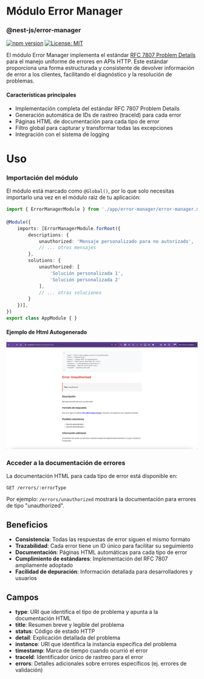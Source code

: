 # Módulo Error Manager

### @nest-js/error-manager

[![npm version](https://img.shields.io/npm/v/@nest-js/error-manager.svg)](https://www.npmjs.com/package/@nest-js/error-manager)
[![License: MIT](https://img.shields.io/badge/License-MIT-yellow.svg)](https://opensource.org/licenses/MIT)


El módulo Error Manager implementa el estándar [RFC 7807 Problem Details](https://datatracker.ietf.org/doc/html/rfc7807) para el manejo uniforme de errores en APIs HTTP. Este estándar proporciona una forma estructurada y consistente de devolver información de error a los clientes, facilitando el diagnóstico y la resolución de problemas.

#### Características principales

- Implementación completa del estándar RFC 7807 Problem Details
- Generación automática de IDs de rastreo (traceId) para cada error
- Páginas HTML de documentación para cada tipo de error
- Filtro global para capturar y transformar todas las excepciones
- Integración con el sistema de logging

# Uso

### Importación del módulo

El módulo está marcado como `@Global()`, por lo que solo necesitas importarlo una vez en el módulo raíz de tu aplicación:

```typescript
import { ErrorManagerModule } from './app/error-manager/error-manager.module';

@Module({
    imports: [ErrorManagerModule.forRoot({
        descriptions: {
            unauthorized: 'Mensaje personalizado para no autorizado',
            // ... otros mensajes
        },
        solutions: {
            unauthorized: [
                'Solución personalizada 1',
                'Solución personalizada 2'
            ],
            // ... otras soluciones
        }
    })],
})
export class AppModule { }
```
#### Ejemplo de Html Autogenerado
![Ejemplo de Html Autogenerado](./images/error-manager-example.png)


### Acceder a la documentación de errores

La documentación HTML para cada tipo de error está disponible en:

```
GET /errors/:errorType
```

Por ejemplo: `/errors/unauthorized` mostrará la documentación para errores de tipo "unauthorized".

## Beneficios

- **Consistencia**: Todas las respuestas de error siguen el mismo formato
- **Trazabilidad**: Cada error tiene un ID único para facilitar su seguimiento
- **Documentación**: Páginas HTML automáticas para cada tipo de error
- **Cumplimiento de estándares**: Implementación del RFC 7807 ampliamente adoptado
- **Facilidad de depuración**: Información detallada para desarrolladores y usuarios

## Campos

- **type**: URI que identifica el tipo de problema y apunta a la documentación HTML
- **title**: Resumen breve y legible del problema
- **status**: Código de estado HTTP
- **detail**: Explicación detallada del problema
- **instance**: URI que identifica la instancia específica del problema
- **timestamp**: Marca de tiempo cuando ocurrió el error
- **traceId**: Identificador único de rastreo para el error
- **errors**: Detalles adicionales sobre errores específicos (ej. errores de validación)
